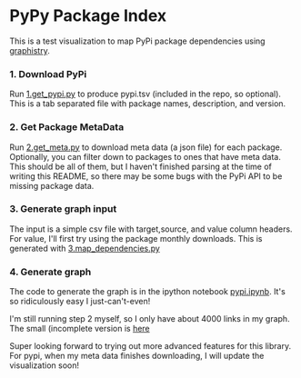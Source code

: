 # PyPy Package Index

This is a test visualization to map PyPi package dependencies using [graphistry](https://labs.graphistry.com).

### 1. Download PyPi

Run [1.get_pypi.py](1.get_pypi.py) to produce pypi.tsv (included in the repo, so optional). This is a tab separated file with package names, description, and version.

### 2. Get Package MetaData

Run [2.get_meta.py](2.get_meta.py) to download meta data (a json file) for each package. Optionally, you can filter down to packages to ones that have meta data. This should be all of them, but I haven't finished parsing at the time of writing this README, so there may be some bugs with the PyPi API to be missing package data.

### 3. Generate graph input

The input is a simple csv file with target,source, and value column headers. For value, I'll first try using the package monthly downloads. This is generated with [3.map_dependencies.py](3.map_depencies.py)

### 4. Generate graph

The code to generate the graph is in the ipython notebook [pypi.ipynb](pypi.ipynb). It's so ridiculously easy I just-can't-even! 

I'm still running step 2 myself, so I only have about 4000 links in my graph. The small (incomplete version is [here](https://labs.graphistry.com/graph/graph.html?type=vgraph&viztoken=a469101e3b93976edf84204a37c664150a0d9afd&usertag=72805b68-pygraphistry-0.9.27&splashAfter=1461369066&info=true&dataset=Users%2F5RXJD0BWP7_9unt4jk56xjguzo20529&play=0
)

Super looking forward to trying out more advanced features for this library. For pypi, when my meta data finishes downloading, I will update the visualization soon!

